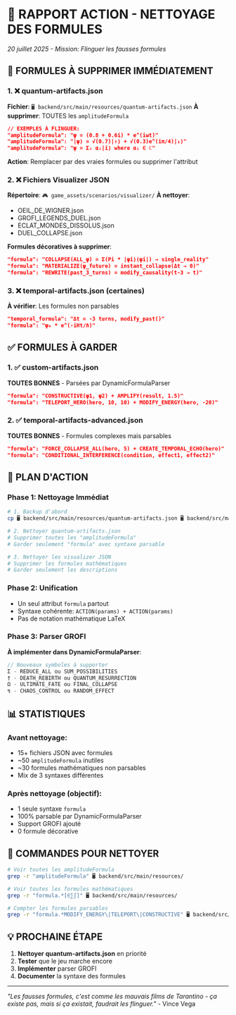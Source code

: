 # 🧹 RAPPORT ACTION - NETTOYAGE DES FORMULES
*20 juillet 2025 - Mission: Flinguer les fausses formules*

## 🎯 FORMULES À SUPPRIMER IMMÉDIATEMENT

### 1. ❌ quantum-artifacts.json
**Fichier**: `🖥️ backend/src/main/resources/quantum-artifacts.json`
**À supprimer**: TOUTES les `amplitudeFormula`
```json
// EXEMPLES À FLINGUER:
"amplitudeFormula": "ψ = (0.8 + 0.6i) * e^(iωt)"
"amplitudeFormula": "|ψ⟩ = √(0.7)|↑⟩ + √(0.3)e^(iπ/4)|↓⟩"
"amplitudeFormula": "ψ = Σᵢ αᵢ|i⟩ where αᵢ ∈ ℂ"
```
**Action**: Remplacer par des vraies formules ou supprimer l'attribut

### 2. ❌ Fichiers Visualizer JSON
**Répertoire**: `🎮 game_assets/scenarios/visualizer/`
**À nettoyer**:
- OEIL_DE_WIGNER.json
- GROFI_LEGENDS_DUEL.json
- ECLAT_MONDES_DISSOLUS.json
- DUEL_COLLAPSE.json

**Formules décoratives à supprimer**:
```json
"formula": "COLLAPSE(ALL_ψ) = Σ(Pi * |ψi⟩⟨ψi|) → single_reality"
"formula": "MATERIALIZE(ψ_future) = instant_collapse(Δt → 0)"
"formula": "REWRITE(past_3_turns) = modify_causality(t-3 → t)"
```

### 3. ❌ temporal-artifacts.json (certaines)
**À vérifier**: Les formules non parsables
```json
"temporal_formula": "Δt = -3 turns, modify_past()"
"formula": "ψ₀ * e^(-iHt/ℏ)"
```

## ✅ FORMULES À GARDER

### 1. ✅ custom-artifacts.json
**TOUTES BONNES** - Parsées par DynamicFormulaParser
```json
"formula": "CONSTRUCTIVE(ψ1, ψ2) + AMPLIFY(result, 1.5)"
"formula": "TELEPORT_HERO(hero, 10, 10) + MODIFY_ENERGY(hero, -20)"
```

### 2. ✅ temporal-artifacts-advanced.json
**TOUTES BONNES** - Formules complexes mais parsables
```json
"formula": "FORCE_COLLAPSE_ALL(hero, 5) + CREATE_TEMPORAL_ECHO(hero)"
"formula": "CONDITIONAL_INTERFERENCE(condition, effect1, effect2)"
```

## 🔧 PLAN D'ACTION

### Phase 1: Nettoyage Immédiat
```bash
# 1. Backup d'abord
cp 🖥️ backend/src/main/resources/quantum-artifacts.json 🖥️ backend/src/main/resources/quantum-artifacts.json.backup

# 2. Nettoyer quantum-artifacts.json
# Supprimer toutes les "amplitudeFormula"
# Garder seulement "formula" avec syntaxe parsable

# 3. Nettoyer les visualizer JSON
# Supprimer les formules mathématiques
# Garder seulement les descriptions
```

### Phase 2: Unification
- Un seul attribut `formula` partout
- Syntaxe cohérente: `ACTION(params) + ACTION(params)`
- Pas de notation mathématique LaTeX

### Phase 3: Parser GROFI
**À implémenter dans DynamicFormulaParser**:
```java
// Nouveaux symboles à supporter
Σ - REDUCE_ALL ou SUM_POSSIBILITIES
† - DEATH_REBIRTH ou QUANTUM_RESURRECTION  
Ω - ULTIMATE_FATE ou FINAL_COLLAPSE
↯ - CHAOS_CONTROL ou RANDOM_EFFECT
```

## 📊 STATISTIQUES

### Avant nettoyage:
- 15+ fichiers JSON avec formules
- ~50 `amplitudeFormula` inutiles
- ~30 formules mathématiques non parsables
- Mix de 3 syntaxes différentes

### Après nettoyage (objectif):
- 1 seule syntaxe `formula`
- 100% parsable par DynamicFormulaParser
- Support GROFI ajouté
- 0 formule décorative

## 🚀 COMMANDES POUR NETTOYER

```bash
# Voir toutes les amplitudeFormula
grep -r "amplitudeFormula" 🖥️ backend/src/main/resources/

# Voir toutes les formules mathématiques
grep -r "formula.*[∈∑∫]" 🖥️ backend/src/main/resources/

# Compter les formules parsables
grep -r "formula.*MODIFY_ENERGY\|TELEPORT\|CONSTRUCTIVE" 🖥️ backend/src/main/resources/ | wc -l
```

## 💡 PROCHAINE ÉTAPE

1. **Nettoyer quantum-artifacts.json** en priorité
2. **Tester** que le jeu marche encore
3. **Implémenter** parser GROFI
4. **Documenter** la syntaxe des formules

---
*"Les fausses formules, c'est comme les mauvais films de Tarantino - ça existe pas, mais si ça existait, faudrait les flinguer."* - Vince Vega 